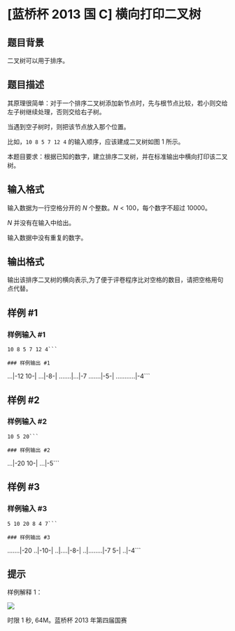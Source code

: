 # [蓝桥杯 2013 国 C] 横向打印二叉树

## 题目背景

二叉树可以用于排序。

## 题目描述

其原理很简单：对于一个排序二叉树添加新节点时，先与根节点比较，若小则交给左子树继续处理，否则交给右子树。

当遇到空子树时，则把该节点放入那个位置。

比如，`10 8 5 7 12 4` 的输入顺序，应该建成二叉树如图 $1$ 所示。

本题目要求：根据已知的数字，建立排序二叉树，并在标准输出中横向打印该二叉树。


## 输入格式

输入数据为一行空格分开的 $N$ 个整数。$N<100$，每个数字不超过 $10000$。

$N$ 并没有在输入中给出。

输入数据中没有重复的数字。

## 输出格式

输出该排序二叉树的横向表示,为了便于评卷程序比对空格的数目，请把空格用句点代替。

## 样例 #1

### 样例输入 #1
```
10 8 5 7 12 4```

### 样例输出 #1

```
...|-12
10-|
...|-8-|
.......|...|-7
.......|-5-|
...........|-4```

## 样例 #2

### 样例输入 #2
```
10 5 20```

### 样例输出 #2

```
...|-20
10-|
...|-5```

## 样例 #3

### 样例输入 #3
```
5 10 20 8 4 7```

### 样例输出 #3

```
.......|-20
..|-10-|
..|....|-8-|
..|........|-7
5-|
..|-4```

## 提示

样例解释 1：

![](https://cdn.luogu.com.cn/upload/image_hosting/4z42ybq4.png)

时限 1 秒, 64M。蓝桥杯 2013 年第四届国赛

